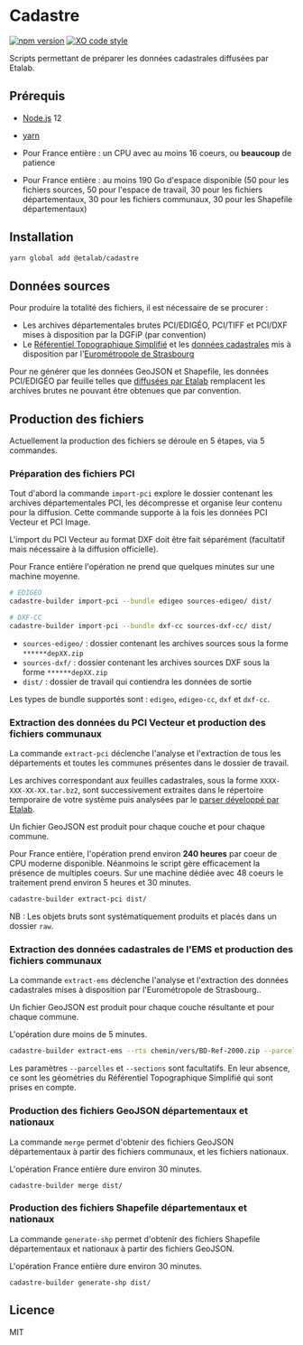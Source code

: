 # Cadastre

[![npm version](https://badge.fury.io/js/%40etalab%2Fcadastre.svg)](https://badge.fury.io/js/%40etalab%2Fcadastre)
[![XO code style](https://img.shields.io/badge/code_style-XO-5ed9c7.svg)](https://github.com/sindresorhus/xo)

Scripts permettant de préparer les données cadastrales diffusées par Etalab.

## Prérequis

* [Node.js](https://nodejs.org) 12
* [yarn](https://yarnpkg.com/lang/en/docs/install/)

* Pour France entière : un CPU avec au moins 16 coeurs, ou __beaucoup__ de patience
* Pour France entière : au moins 190 Go d'espace disponible (50 pour les fichiers sources, 50 pour l'espace de travail, 30 pour les fichiers départementaux, 30 pour les fichiers communaux, 30 pour les Shapefile départementaux)

## Installation

```bash
yarn global add @etalab/cadastre
```

## Données sources

Pour produire la totalité des fichiers, il est nécessaire de se procurer :

* Les archives départementales brutes PCI/EDIGÉO, PCI/TIFF et PCI/DXF mises à disposition par la DGFiP (par convention)
* Le [Référentiel Topographique Simplifié](https://www.data.gouv.fr/fr/datasets/59d2c07888ee3814dbdaf501/) et les [données cadastrales](https://www.data.gouv.fr/fr/datasets/5a1572c9c751df784fb348fd/) mis à disposition par l'[Eurométropole de Strasbourg](https://www.data.gouv.fr/fr/organizations/strasbourg-eurometropole/)

Pour ne générer que les données GeoJSON et Shapefile, les données PCI/EDIGÉO par feuille telles que [diffusées par Etalab](https://cadastre.data.gouv.fr/data/dgfip-pci-vecteur/latest/edigeo/) remplacent les archives brutes ne pouvant être obtenues que par convention.

## Production des fichiers

Actuellement la production des fichiers se déroule en 5 étapes, via 5 commandes.

### Préparation des fichiers PCI

Tout d'abord la commande `import-pci` explore le dossier contenant les archives départementales PCI, les décompresse et organise leur contenu pour la diffusion. Cette commande supporte à la fois les données PCI Vecteur et PCI Image.

L'import du PCI Vecteur au format DXF doit être fait séparément (facultatif mais nécessaire à la diffusion officielle).

Pour France entière l'opération ne prend que quelques minutes sur une machine moyenne.

```bash
# EDIGÉO
cadastre-builder import-pci --bundle edigeo sources-edigeo/ dist/

# DXF-CC
cadastre-builder import-pci --bundle dxf-cc sources-dxf-cc/ dist/
```

* `sources-edigeo/` : dossier contenant les archives sources sous la forme `******depXX.zip`
* `sources-dxf/` : dossier contenant les archives sources DXF sous la forme `******depXX.zip`
* `dist/` : dossier de travail qui contiendra les données de sortie

Les types de bundle supportés sont : `edigeo`, `edigeo-cc`, `dxf` et `dxf-cc`.

### Extraction des données du PCI Vecteur et production des fichiers communaux

La commande `extract-pci` déclenche l'analyse et l'extraction de tous les départements et toutes les communes présentes dans le dossier de travail.

Les archives correspondant aux feuilles cadastrales, sous la forme `XXXX-XXX-XX-XX.tar.bz2`, sont successivement extraites dans le répertoire temporaire de votre système puis analysées par le [parser développé par Etalab](https://github.com/etalab/edigeo-parser).

Un fichier GeoJSON est produit pour chaque couche et pour chaque commune.

Pour France entière, l'opération prend environ __240 heures__ par coeur de CPU moderne disponible. Néanmoins le script gère efficacement la présence de multiples coeurs.
Sur une machine dédiée avec 48 coeurs le traitement prend environ 5 heures et 30 minutes.

```bash
cadastre-builder extract-pci dist/
```

NB : Les objets bruts sont systématiquement produits et placés dans un dossier `raw`.

### Extraction des données cadastrales de l'EMS et production des fichiers communaux

La commande `extract-ems` déclenche l'analyse et l'extraction des données cadastrales mises à disposition par l'Eurométropole de Strasbourg..

Un fichier GeoJSON est produit pour chaque couche résultante et pour chaque commune.

L'opération dure moins de 5 minutes.

```bash
cadastre-builder extract-ems --rts chemin/vers/BD-Ref-2000.zip --parcelles chemin/vers/parcelles.zip --sections chemin/vers/sections.zip dist/
```

Les paramètres `--parcelles` et `--sections` sont facultatifs. En leur absence, ce sont les géométries du Référentiel Topographique Simplifié qui sont prises en compte.

### Production des fichiers GeoJSON départementaux et nationaux

La commande `merge` permet d'obtenir des fichiers GeoJSON départementaux à partir des fichiers communaux, et les fichiers nationaux.

L'opération France entière dure environ 30 minutes.

```
cadastre-builder merge dist/
```

### Production des fichiers Shapefile départementaux et nationaux

La commande `generate-shp` permet d'obtenir des fichiers Shapefile départementaux et nationaux à partir des fichiers GeoJSON.

L'opération France entière dure environ 30 minutes.

```
cadastre-builder generate-shp dist/
```

## Licence

MIT
